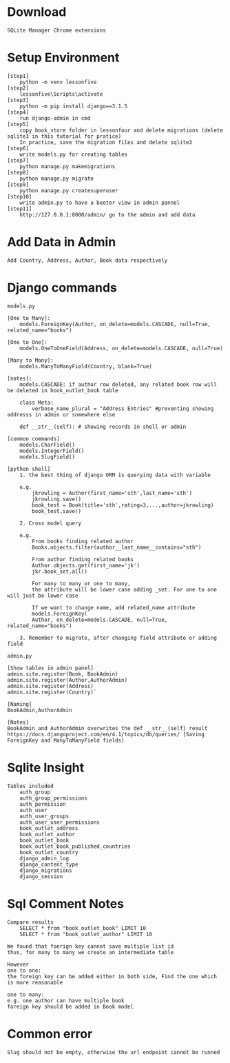 # Download 
    SQLite Manager Chrome extensions


# Setup Environment

    [step1] 
        python -m venv lessonfive  
    [step2]
        lessonfive\Scripts\activate  
    [step3]
        python -m pip install django==3.1.5  
    [step4]
        run django-admin in cmd  
    [step5]
        copy book_store folder in lessonfour and delete migrations (delete sqlite3 in this tutorial for pratice)
        In practice, save the migration files and delete sqlite3
    [step6]
        write models.py for creating tables 
    [step7] 
        python manage.py makemigrations  
    [step8] 
        python manage.py migrate  
    [step9] 
        python manage.py createsuperuser 
    [step10]
        write admin.py to have a beeter view in admin pannel
    [step11] 
        http://127.0.0.1:8000/admin/ go to the admin and add data
            
# Add Data in Admin            
    Add Country, Address, Author, Book data respectively

# Django commands

    models.py

    [One to Many]:   
        models.ForeignKey(Author, on_delete=models.CASCADE, null=True, related_name="books")  

    [One to One]:  
        models.OneToOneField(Address, on_delete=models.CASCADE, null=True)

    [Many to Many]:  
        models.ManyToManyField(Country, blank=True)

    [notes]:
        models.CASCADE: if author row deleted, any related book row will be deleted in book_outlet_book table

        class Meta:
            verbose_name_plural = "Address Entries" #preventing showing addresss in admin or somewhere else

        def __str__(self): # showing records in shell or admin

    [common commands]
        models.CharField()
        models.IntegerField()
        models.SlugField()

    [python shell]
        1. the best thing of django ORM is querying data with variable

        e.g. 
            jkrowling = Author(first_name='sth',last_name='sth')
            jkrowling.save()
            book_test = Book(title='sth',rating=3,...,author=jkrowling)
            book_test.save()

        2. Cross model query

        e.g. 
            From books finding related author
            Books.objects.filter(author__last_name__contains="sth")

            From author finding related books
            Author.objects.get(first_name='jk')
            jkr.book_set.all()

            For many to many or one to many,
            the attribute will be lower case adding _set. For one to one will just be lower case

            If we want to change name, add related_name attribute
            models.ForeignKey(
            Author, on_delete=models.CASCADE, null=True, related_name="books")

        3. Remember to migrate, after changing field attribute or adding field
    
    admin.py

    [Show tables in admin panel]
    admin.site.register(Book, BookAdmin)
    admin.site.register(Author,AuthorAdmin)
    admin.site.register(Address)
    admin.site.register(Country)`
        
    [Naming]
    BookAdmin,AuthorAdmin

    [Notes]
    BookAdmin and AuthorAdmin overwrites the def __str__(self) result
    https://docs.djangoproject.com/en/4.1/topics/db/queries/ [Saving ForeignKey and ManyToManyField fields]








# Sqlite Insight
    Tables included 
        auth_group
        auth_group_permissions
        auth_permission
        auth_user
        auth_user_groups
        auth_user_user_permissions
        book_outlet_address
        book_outlet_author
        book_outlet_book
        book_outlet_book_published_countries
        book_outlet_country
        django_admin_log
        django_content_type
        django_migrations
        django_session

# Sql Comment Notes
    Compare results
        SELECT * from "book_outlet_book" LIMIT 10
        SELECT * from "book_outlet_author" LIMIT 10

    We found that foerign key cannot save multiple list id
    thus, for many to many we create an intermediate table

    However 
    one to one:
    the foreign key can be added either in both side, Find the one which is more reasonable

    one to many:
    e.g. one author can have multiple book 
    foreign key should be added in Book model

# Common error 
    Slug should not be empty, otherwise the url endpoint cannot be runned




    


